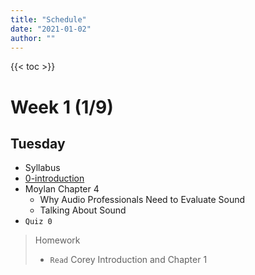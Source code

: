 ```yaml
---
title: "Schedule"
date: "2021-01-02"
author: ""
---
```


{{< toc >}}

# Week 1 (1/9)

## Tuesday

- Syllabus
- [0-introduction](x-devonthink-item://E1A92925-6551-4A26-BB32-F989DD12F7EA)
- Moylan Chapter 4
  - Why Audio Professionals Need to Evaluate Sound
  - Talking About Sound
- `Quiz 0`

> Homework
>
> - `Read` Corey Introduction and Chapter 1

<!-- ## Thursday

- [1-listening](x-devonthink-item://F4B92F1A-E5D6-45DF-80D2-038CEB22DFBE)
- Moylan Chapter 4
	- The Listening Process
	- Critical Listening vs. Analytical Listening
	- The Sound Event and Sound Object
	- The Sound Event and Sound Object
- Environmental listening exercise - from Corey
- listen to all the sounds around you and think about their
  - Timbre
  - Rhythmic or other time-based patterns
  - amplitude envelopes (transient vs. sustained)
  - locations - angle and proximity
  - echos and reverberation, different locations around the room? Slap echos?
- Variations from Schafer: [Schafer_R_Murray_A_Sound_Education_100_Exercises_in_Listening_and_Soundmaking](x-devonthink-item://C886015C-4713-4C28-A967-07920C28B6E5)

# Week 2 (1/16)

## Tuesday

- Moylan Chapter 4
	- Multidimensional Listening Skills
	- Distractions
	- Sucess and Improvement
	- Discovering Sound
- [2-spectral-balance-and-equalization](x-devonthink-item://370ACD6F-7A8B-484F-90CB-206CD6B18127)
  - Shaping Spectral Balance
  - Types of Filters and
  - Getting Started with Practice

## Thursday

- Moylan Chapter 5 - Fundamental Listening Skills
	- Introduction
	- Background Knowledge and Preparation
	- Self-Discovery and Realization: "What is sound to You?"
- [2-spectral-balance-and-equalization](x-devonthink-item://370ACD6F-7A8B-484F-90CB-206CD6B18127)
  - Working with the EQ Practice Module
  - Quiz 1 practice
    - switching between affected and unaffected sound
    - ask students to identify the frequency they think has been altered
    - after the correct identification, request comments and discussion about the sound qualities heard.
    - students are encouraged to note the attributes of frequency alterations for each piece of music we review in class and that they listen to on their own. This will help the student remember the sounds in what frequency ranges.
  - Practice singing vowel sounds as a class!

# Week 3 (1/23)

## Tuesday

- Moylan Chapter 5 - Fundamental Listening Skills
	- Beginning to Hear the Relationships and Qualities of the Mix
- Chapter 7 - [Analysis of sound](x-devonthink-item://997F669F-01C6-439A-8876-9614209815B4?page=138)
  - We'll base class presentations on these. They will, of course, get better and more informed over the course of the semester.
  - Overall bandwidth
  - Spectral balance
  - auditory image
  - spatial impression
  - dynamic range
  - noise and distortion
  - the balance of the components


> Quiz 1

## Thursday

- 7.2 Analysis Examples
  - Sheryl Crow\: “Strong Enough” 143
  - Peter Gabriel\: “In Your Eyes” 144
  - Lyle Lovett\: “Church” 145
  - Sarah McLachlan\: “Lost” 147
  - Jon Randall\: “In the Country” 148
- 7.3 GraphicalAnalysisofsound
- Start working on your weekly journals based on what we've seen from the book and 5 paragraphs on the previous production parameters. Be prepared to present and discuss your journal for any class for 30 minutes. You will end up with 10 journal entries. No more than 3 entries may be from the same decade. These papers should also include sound pictures related to - Quiz 2 practice

# Week 4 (1/30)

## Tuesday

- Student journal presentation 1 and discussion
- Teacher lead presentation: Anderson, Arild. \(2004\). “Straight” from _The Triangle_. ECM Records. \(jazz piano trio\)

> Quiz 2

## Thursday

- Quiz 3 practice
- Shafer - Exercises 1, 2, 3
- Moylan: 6 A System for Evaluating Sound
	- System Overview
	- Sound-Evaluation Sequence


# Week 5 (2/6)

## Tuesday

- Teacher lead presentation: Blanchard, Terence. \(2001\). “On the Sunny Side of the Street” from _Let’s Get Lost_. Sony. \(jazz with vocals\)
- Other presentation options from [The Mix Review - Reviews](https://themixreview.org/reviews/)- Student journal presentation 2 and discussion

> Quiz 3

## Thursday

- Moylan: 6 A System for Evaluating Sound
	- Graphing the States of Activity of Sound Components
- Shafer - Exercises 4, 5
- Quiz 4 practice

# Week 6 (2/13)

## Tuesday

- Earth, Wind & Fire. \(1998\). “September” from _Greatest Hits_. Sony. \(R&B pop\)
- Student journal presentation 3 and discussion

> Quiz 4

## Thursday

- Moylan: 6 A System for Evaluating Sound
	- Plotting Sources Against a Timeline
- Shafer - Exercises 6, 7, 8, 10, 11, 13
- Quiz 5 Practice

# Week 7 (2/20)

## Tuesday

- Hellendaal, Pieter. \(1991\). “Concerto II—Presto” from _6 Concerti Grossi_. Perf. The European Community Baroque Orchestra. Channel Classics. \(Baroque orchestra\)
- Student journal presentation 4 and discussion

> Quiz 5

## Thursday

- Shafer - Exercise 9?
- Quiz 6 practice

# Week 8 (2/27)

## Tuesday

- Le Concert des Nations. \(2002\). “Marche pour la céré- monie” from _Soundtrack from the film Tous les matins du monde_. Alia Vox Spain. \(Baroque orchestra\)
- Student journal presentation 5 and discussion

> Quiz 6
> Shafer - Exercise 15 diary

## Thursday

- Shafer - Exercise 15
  - get 5 student responses
- Quiz 7 practice

# Week 9 (3/6)

## Tuesday

- Randall, Jon. \(2005\). _Walking Among the Living_. Epic/ Sony BMG Music Entertainment. \(roots music/bluegrass\)
- Student journal presentation 6 and discussion

> Quiz 7
> Shafer Shafer - Exercise 16 diary

## Thursday

- Shafer Shafer - Exercise 16 diary presentations
- Quiz 8 practice

# Week 10 (3/13)

- Spring Break - No Classes

# Week 11 (3/20)

## Tuesday

- Steely Dan. \(2000\). “Gaslighting Abbie” from _Two Against Nature_. Giant Records. \(pop\)
- The Police. \(1983\). “Every Breath You Take” from _Syn- chronicity._ A&M Records. \(rock\)
- Student journal presentation 7 and discussion

> Quiz 8
> Shafer Shafer - Exercises 36, 37, 42

## Thursday

- Shafer Shafer - Exercise 36, 37, 42 diary pres
- Quiz 9 practice

# Week 12 (3/27)

## Tuesday

- Student journal presentation 8 and discussion
- Spatial attributes and reverberation

> Quiz 9
> Shafer Shafer - Exercise 68 - field recording

## Thursday

- Shafer Shafer - Exercise 68 - field recording - presentations and analysis
- Quiz 10 practice

# Week 13 (4/3)

## Tuesday

- Student journal presentation 9 and discussion
- Dynamic range

> Quiz 10
> Shafer Shafer - Exercise 69 - field recording

## Thursday

- Shafer Shafer - Exercise 69 - field recording pres and analysis
- Quiz 11 practice

# Week 14 (4/10)

## Tuesday

- Student journal presentation 10 and discussion
- Distortion and practice

> Quiz 11

## Thursday

- Begin preparations and study for the final listening exam
- Presentations of the final paper covering a collection of your listening journals. Compare 3 - 5 of your songs to each other. How did the different songs treat space? EQ? etc.? Did historical considerations influence these things?
- Length: 2 - 3 pages
- Presentations - 20 minutes each; more organized than the journal presentations, must include a PowerPoint with thought out details and musical examples.

# Week 15 (4/17)

## Tuesday

- Presentations

> Quiz 12

## Thursday

- Presentations

# Week 16 (4/24)

> Exam - Thursday, May 4th, 10:30 am - 12:30 pm -->
